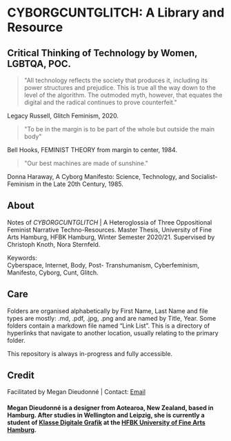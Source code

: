 <h1>CYBORGCUNTGLITCH: A Library and Resource</h1>
<h2>Critical Thinking of Technology by Women, LGBTQA, POC.</h2>

>"All technology reflects the society that produces it, including its power structures and prejudice. This is true all the way down to the level of the algorithm. The outmoded myth, however, that equates the digital and the radical continues to prove counterfeit." 
<p>Legacy Russell, Glitch Feminism, 2020.</p>

>"To be in the margin is to be part of the whole but outside the main body"
<p>Bell Hooks, FEMINIST THEORY from margin to center, 1984.</p>
 
>"Our best machines are made of sunshine." 
<p>Donna Haraway, A Cyborg Manifesto: Science, Technology, and Socialist-Feminism in the Late 20th Century, 1985.</p>

<h2>About</h2>
Notes of <i>CYBORGCUNTGLITCH</i> | A Heteroglossia of Three Oppositional Feminist Narrative Techno-Resources. Master Thesis, University of Fine Arts Hamburg, HFBK Hamburg, Winter Semester 2020/21. Supervised by Christoph Knoth, Nora Sternfeld.</p>

Keywords:  
Cyberspace, Internet, Body, Post- Transhumanism, Cyberfeminism, Manifesto, Cyborg, Cunt, Glitch.</p>

<h2>Care</h2>
<p>Folders are organised alphabetically by First Name, Last Name and file types are mostly: .md, .pdf, .jpg, .png and are named by Title, Year. Some folders contain a markdown file named “Link List”. This is a directory of hyperlinks that navigate to another location, usually relating to the primary folder.</p>

<p>This repository is always in-progress and fully accessible.</p>

<h2>Credit</h2>
Facilitated by Megan Dieudonné | Contact: <a href="mailto:megan.dieudonne@gmail.com">Email</a>
<h4>Megan Dieudonné is a designer from Aotearoa, New Zealand, based in Hamburg. After studies in Wellington and Leipzig, she is currently a student of <a href="http://www.digitale-grafik.com/">Klasse Digitale Grafik</a> at the <a href="https://www.hfbk-hamburg.de/en/">HFBK University of Fine Arts Hamburg</a>.</h4>
